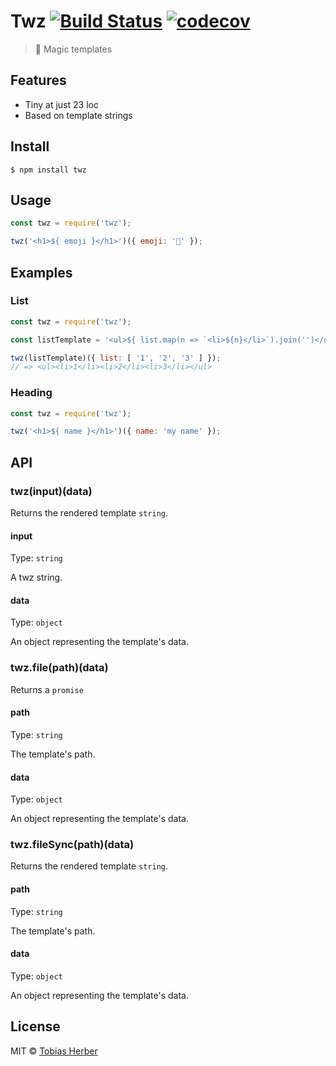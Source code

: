 # Twz [![Build Status](https://travis-ci.org/herber/twz.svg?branch=master)](https://travis-ci.org/herber/twz) [![codecov](https://codecov.io/gh/herber/twz/badge.svg?branch=master)](https://codecov.io/gh/herber/twz?branch=master)

> 🧙 Magic templates

## Features
 - Tiny at just 23 loc
 - Based on template strings

## Install

```
$ npm install twz
```

## Usage

```js
const twz = require('twz');

twz('<h1>${ emoji }</h1>')({ emoji: '🧙' });
```

## Examples

### List

```js
const twz = require('twz');

const listTemplate = '<ul>${ list.map(n => `<li>${n}</li>`).join('')</ul>';

twz(listTemplate)({ list: [ '1', '2', '3' ] });
// => <ul><li>1</li><li>2</li><li>3</li></ul>
```

### Heading

```js
const twz = require('twz');

twz('<h1>${ name }</h1>')({ name: 'my name' });
```

## API

### twz(input)(data)

Returns the rendered template `string`.

#### input

Type: `string`

A twz string.

#### data

Type: `object`

An object representing the template's data.

### twz.file(path)(data)

Returns a `promise`

#### path

Type: `string`

The template's path.

#### data

Type: `object`

An object representing the template's data.

### twz.fileSync(path)(data)

Returns the rendered template `string`.

#### path

Type: `string`

The template's path.

#### data

Type: `object`

An object representing the template's data.

## License

MIT © [Tobias Herber](http://tobihrbr.com)
